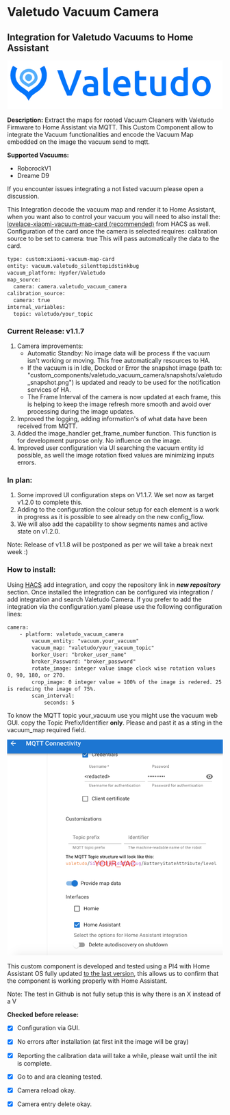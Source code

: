 # Valetudo Vacuum Camera
## Integration for Valetudo Vacuums to Home Assistant
<div align="center">
    <a href="https://valetudo.cloud/pages/general/newcomer-guide.html">
    <img src="images/img_1.png">
    </a>
</div>


**Description:**
Extract the maps for rooted Vacuum Cleaners with Valetudo Firmware to Home Assistant via MQTT.
This Custom Component allow to integrate the Vacuum functionalities and encode the Vacuum Map embedded on the image the vacuum send to mqtt.

**Supported Vacuums:**
- RoborockV1
- Dreame D9

If you encounter issues integrating a not listed vacuum please open a discussion.

This Integration decode the vacuum map and render it to Home Assistant, when you want also to control your vacuum you will need to also install the:
[lovelace-xiaomi-vacuum-map-card (recommended)](https://github.com/PiotrMachowski/lovelace-xiaomi-vacuum-map-card) from HACS as well.
Configuration of the card once the camera is selected requires:
calibration source to be set to camera: true
This will pass automatically the data to the card.

```
type: custom:xiaomi-vacuum-map-card
entity: vacuum.valetudo_silenttepidstinkbug
vacuum_platform: Hypfer/Valetudo
map_source:
  camera: camera.valetudo_vacuum_camera 
calibration_source: 
  camera: true 
internal_variables: 
  topic: valetudo/your_topic  
  ```


### Current Release: v1.1.7
1. Camera improvements:
    - Automatic Standby: No image data will be process if the vacuum isn't working or moving. This free automatically resources to HA.
    - If the vacuum is in Idle, Docked or Error the snapshot image (path to: "custom_components/valetudo_vacuum_camera/snapshots/valetudo_snapshot.png") is updated and ready to be used for the notification services of HA.
    - The Frame Interval of the camera is now updated at each frame, this is helping to keep the image refresh more smooth and avoid over processing during the image updates.
2. Improved the logging, adding information's of what data have been received from MQTT.
3. Added the image_handler get_frame_number function. This function is for development purpose only. No influence on the image.
4. Improved user configuration via UI searching the vacuum entity id possible, as well the image rotation fixed values are minimizing inputs errors.
### In plan:
1) Some improved UI configuration steps on V1.1.7. We set now as target v1.2.0 to complete this.
2) Adding to the configuration the colour setup for each element is a work in progress as it is possible to see already on the new config_flow.
3) We will also add the capability to show segments names and active state on v1.2.0.

Note: Release of v1.1.8 will be postponed as per we will take a break next week :)

### How to install:
Using [HACS](https://hacs.xyz/) add integration, and copy the repository link in ***new repository*** section.
Once installed the integration can be configured via integration / add integration and search Valetudo Camera.
If you prefer to add the integration via the configuration.yaml please use the following configuration lines:


```
camera:
    - platform: valetudo_vacuum_camera
        vacuum_entity: "vacuum.your_vacuum"
        vacuum_map: "valetudo/your_vacuum_topic"
        borker_User: "broker_user_name"
        broker_Password: "broker_password"
        rotate_image: integer value image clock wise rotation values 0, 90, 180, or 270.
        crop_image: 0 integer value = 100% of the image is redered. 25 is reducing the image of 75%.
        scan_interval:
            seconds: 5
```

To know the MQTT topic your_vacuum use you might use the vacuum web GUI.
copy the Topic Prefix/Identifier **only**. Please and past it as a sting in the
vacuum_map required field.

<div align="center">
  <img src="images/img.png" alt="Valetudo Connections Setting Menu">
</div>

This custom component is developed and tested using a PI4 with Home Assistant OS fully updated [to the last version](https://www.home-assistant.io/faq/release/), this allows
us to confirm that the component is working properly with Home Assistant.

Note: The test in Github is not fully setup this is why there is an X instead of a V

**Checked before release:**
- [x] Configuration via GUI. 
- [x] No errors after installation (at first init the image will be gray)
- [x] Reporting the calibration data will take a while, please wait until the init is complete.
- [x] Go to and ara cleaning tested.
- [x] Camera reload okay.
- [x] Camera entry delete okay.


